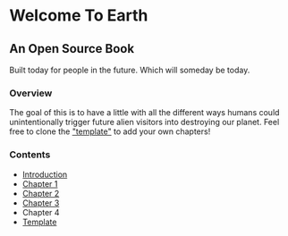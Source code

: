 # Welcome To Earth

## An Open Source Book

Built today for people in the future. Which will someday be today.

### Overview

The goal of this is to have a little with all the different ways humans could unintentionally trigger future alien visitors into destroying our planet.  Feel free to clone the ["template"](https://github.com/Skatterbrainz/WelcomeToEarth/blob/main/template.md) to add your own chapters!

### Contents

* [Introduction](https://github.com/Skatterbrainz/WelcomeToEarth/blob/main/intro.md)
* [Chapter 1](https://github.com/Skatterbrainz/WelcomeToEarth/blob/main/chapter1.md)
* [Chapter 2](https://github.com/Skatterbrainz/WelcomeToEarth/blob/main/chapter2.md)
* [Chapter 3](https://github.com/Skatterbrainz/WelcomeToEarth/blob/main/chapter3.md)
* Chapter 4
* [Template](https://github.com/Skatterbrainz/WelcomeToEarth/blob/main/template.md)
